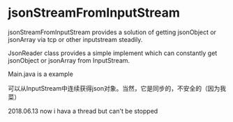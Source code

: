 # jsonStreamFromInputStream
jsonStreamFromInputStream provides a solution of 
getting jsonObject or jsonArray via tcp or other inputstream steadily.

JsonReader class
provides a simple implement which can constantly get jsonObject or jsonArray from InputStream.

Main.java is a example

可以从InputStream中连续获得json对象。当然，它是同步的，不安全的（因为我菜）

2018.06.13
now i hava a thread
but can't be stopped
